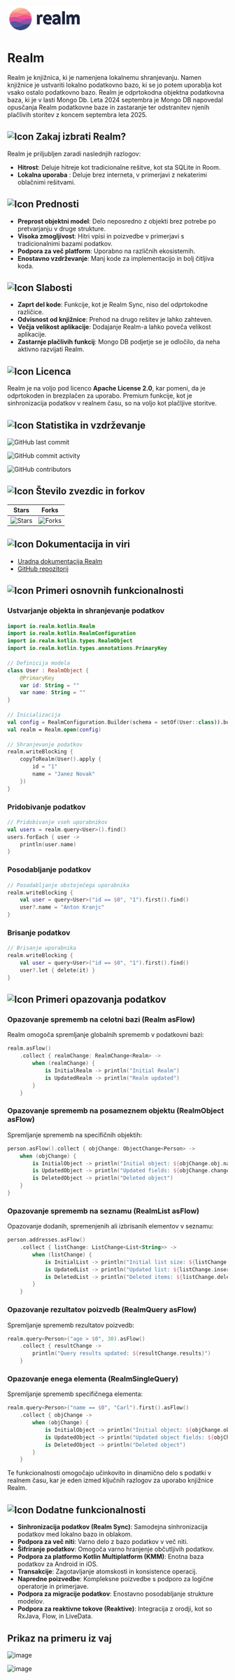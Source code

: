 <picture>
    <source srcset="logo.png" media="(prefers-color-scheme: dark)" alt="realm by MongoDB">
    <img src="logo.png" alt="realm by MongoDB">
</picture>

# Realm

Realm je knjižnica, ki je namenjena lokalnemu shranjevanju. Namen knjižnice je ustvariti lokalno podatkovno bazo, ki se jo potem uporablja kot vsako ostalo podatkovno bazo. Realm je odprtokodna objektna podatkovna baza, ki je v lasti Mongo Db. Leta 2024 septembra je Mongo DB napovedal opusčanja Realm podatkovne baze in zastaranje ter odstranitev njenih plačlivih storitev z koncem septembra leta 2025.

## ![Icon](https://img.icons8.com/ios/20/000000/why-quest.png) Zakaj izbrati Realm?
Realm je priljubljen zaradi naslednjih razlogov:
- **Hitrost**: Deluje hitreje kot tradicionalne rešitve, kot sta SQLite in Room.
- **Lokalna uporaba** : Deluje brez interneta, v primerjavi z nekaterimi oblačnimi rešitvami.

## ![Icon](https://img.icons8.com/ios/20/000000/positive-dynamic.png) Prednosti
- **Preprost objektni model**: Delo neposredno z objekti brez potrebe po pretvarjanju v druge strukture.
- **Visoka zmogljivost**: Hitri vpisi in poizvedbe v primerjavi s tradicionalnimi bazami podatkov.
- **Podpora za več platform**: Uporabno na različnih ekosistemih.
- **Enostavno vzdrževanje**: Manj kode za implementacijo in bolj čitljiva koda.

## ![Icon](https://img.icons8.com/ios/20/000000/negative-dynamic.png) Slabosti
- **Zaprt del kode**: Funkcije, kot je Realm Sync, niso del odprtokodne različice.
- **Odvisnost od knjižnice**: Prehod na drugo rešitev je lahko zahteven.
- **Večja velikost aplikacije**: Dodajanje Realm-a lahko poveča velikost aplikacije.
- **Zastarnje plačlivih funkcij**: Mongo DB podjetje se je odločilo, da neha aktivno razvijati Realm.

## ![Icon](https://img.icons8.com/ios/20/000000/certificate.png) Licenca
Realm je na voljo pod licenco **Apache License 2.0**, kar pomeni, da je odprtokoden in brezplačen za uporabo. Premium funkcije, kot je sinhronizacija podatkov v realnem času, so na voljo kot plačljive storitve.

## ![Icon](https://img.icons8.com/ios/20/000000/maintenance.png) Statistika in vzdrževanje

![GitHub last commit](https://img.shields.io/github/last-commit/realm/realm-kotlin)

![GitHub commit activity](https://img.shields.io/github/commit-activity/m/realm/realm-kotlin)

![GitHub contributors](https://img.shields.io/github/contributors/realm/realm-kotlin)

## ![Icon](https://img.icons8.com/ios/20/000000/star.png) Število zvezdic in forkov

| **Stars**      | **Forks**   |
|-----------------|-------------|
| ![Stars](https://img.shields.io/github/stars/realm/realm-kotlin) | ![Forks](https://img.shields.io/github/forks/realm/realm-kotlin) |

## ![Icon](https://img.icons8.com/ios/20/000000/book.png) Dokumentacija in viri
- [Uradna dokumentacija Realm](https://www.mongodb.com/docs/realm/)
- [GitHub repozitorij](https://github.com/realm/realm-java)

## ![Icon](https://img.icons8.com/ios/20/000000/code.png) Primeri osnovnih funkcionalnosti

### Ustvarjanje objekta in shranjevanje podatkov
```kotlin
import io.realm.kotlin.Realm
import io.realm.kotlin.RealmConfiguration
import io.realm.kotlin.types.RealmObject
import io.realm.kotlin.types.annotations.PrimaryKey

// Definicija modela
class User : RealmObject {
    @PrimaryKey
    var id: String = ""
    var name: String = ""
}

// Inicializacija
val config = RealmConfiguration.Builder(schema = setOf(User::class)).build()
val realm = Realm.open(config)

// Shranjevanje podatkov
realm.writeBlocking {
    copyToRealm(User().apply {
        id = "1"
        name = "Janez Novak"
    })
}
```

### Pridobivanje podatkov
```kotlin
// Pridobivanje vseh uporabnikov
val users = realm.query<User>().find()
users.forEach { user ->
    println(user.name)
}
```

### Posodabljanje podatkov
```kotlin
// Posodabljanje obstoječega uporabnika
realm.writeBlocking {
    val user = query<User>("id == $0", "1").first().find()
    user?.name = "Anton Kranjc"
}
```

### Brisanje podatkov
```kotlin
// Brisanje uporabnika
realm.writeBlocking {
    val user = query<User>("id == $0", "1").first().find()
    user?.let { delete(it) }
}
```

## ![Icon](https://img.icons8.com/ios/20/000000/example.png) Primeri opazovanja podatkov

### Opazovanje sprememb na celotni bazi (Realm asFlow)
Realm omogoča spremljanje globalnih sprememb v podatkovni bazi:
```kotlin
realm.asFlow()
    .collect { realmChange: RealmChange<Realm> ->
        when (realmChange) {
            is InitialRealm -> println("Initial Realm")
            is UpdatedRealm -> println("Realm updated")
        }
    }
```

### Opazovanje sprememb na posameznem objektu (RealmObject asFlow)
Spremljanje sprememb na specifičnih objektih:
```kotlin
person.asFlow().collect { objChange: ObjectChange<Person> ->
    when (objChange) {
        is InitialObject -> println("Initial object: ${objChange.obj.name}")
        is UpdatedObject -> println("Updated fields: ${objChange.changedFields}")
        is DeletedObject -> println("Deleted object")
    }
}
```

### Opazovanje sprememb na seznamu (RealmList asFlow)
Opazovanje dodanih, spremenjenih ali izbrisanih elementov v seznamu:
```kotlin
person.addresses.asFlow()
    .collect { listChange: ListChange<List<String>> ->
        when (listChange) {
            is InitialList -> println("Initial list size: ${listChange.list.size}")
            is UpdatedList -> println("Updated list: ${listChange.insertions}")
            is DeletedList -> println("Deleted items: ${listChange.deletions}")
        }
    }
```

### Opazovanje rezultatov poizvedb (RealmQuery asFlow)
Spremljanje sprememb rezultatov poizvedb:
```kotlin
realm.query<Person>("age > $0", 30).asFlow()
    .collect { resultChange ->
        println("Query results updated: ${resultChange.results}")
    }
```

### Opazovanje enega elementa (RealmSingleQuery)
Spremljanje sprememb specifičnega elementa:
```kotlin
realm.query<Person>("name == $0", "Carl").first().asFlow()
    .collect { objChange ->
        when (objChange) {
            is InitialObject -> println("Initial object: ${objChange.obj?.name}")
            is UpdatedObject -> println("Updated object fields: ${objChange.changedFields}")
            is DeletedObject -> println("Deleted object")
        }
    }
```

Te funkcionalnosti omogočajo učinkovito in dinamično delo s podatki v realnem času, kar je eden izmed ključnih razlogov za uporabo knjižnice Realm.

## ![Icon](https://img.icons8.com/ios/20/000000/more.png) Dodatne funkcionalnosti
- **Sinhronizacija podatkov (Realm Sync)**: Samodejna sinhronizacija podatkov med lokalno bazo in oblakom.
- **Podpora za več niti**: Varno delo z bazo podatkov v več niti.
- **Šifriranje podatkov**: Omogoča varno hranjenje občutljivih podatkov.
- **Podpora za platformo Kotlin Multiplatform (KMM)**: Enotna baza podatkov za Android in iOS.
- **Transakcije**: Zagotavljanje atomskosti in konsistence operacij.
- **Napredne poizvedbe**: Kompleksne poizvedbe s podporo za logične operatorje in primerjave.
- **Podpora za migracije podatkov**: Enostavno posodabljanje strukture modelov.
- **Podpora za reaktivne tokove (Reaktive)**: Integracija z orodji, kot so RxJava, Flow, in LiveData.

## Prikaz na primeru iz vaj
![image](https://github.com/user-attachments/assets/073e0559-a610-4959-a3ce-8b7b7506f68a)

![image](https://github.com/user-attachments/assets/4b45516d-fbf2-4a83-92b4-eba70e66c4b2)



